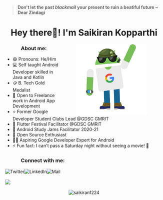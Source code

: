 > **Don't let the past *blackmail* your present to ruin a beatiful future  ~ Dear Zindagi**

<h1 align="center">Hey there👋! I'm Saikiran Kopparthi</h1>



<img align="right" alt="GIF" src="./assets/github_intro.gif" width="45%" height="70%" style="margin:0 50px;"> 


<h3 style="left: 50px; position:relative;">About me:</h3>

- 😄 Pronouns: He/Him
- 💻 Self taught Android Developer skilled in Java and Kotlin
- 🪙 B. Tech Gold Medalist
- 🤝 Open to Freelance work in Android App Development
- ⭐ Former Google Developer Student Clubs Lead @GDSC GMRIT
- 💙 Flutter Festival Facilitator @GDSC GMRIT
- 📱 Android Study Jams Facilitator 2020-21
- 🤠 Open Source Enthusiast 
- 👩‍🎨 Aspiring Google Developer Expert for Android
- ⚡ Fun fact: I can't pass a Saturday night without seeing a movie! 🎸

<h3 style="left: 50px; position:relative;">Connect with me:</h3> 

<a href="https://twitter.com/SaikiranKoppar1"><img src="https://img.shields.io/twitter/follow/SaikiranKoppar1?label=Twitter&logo=twitter&style=for-the-badge&color=blue" align="left" title="Twitter - Saikiran Kopparthi" alt="Twitter" height="28px" src="https://img.icons8.com/fluency/48/000000/twitter.png"/></a>

<a href="https://www.linkedin.com/in/sai-kiran-kopparthi-2204a518a/"><img align="left" title="LinkedIn - Saikiran Kopparthi" alt="LinkedIn" height="30px" src="https://img.icons8.com/color/344/linkedin.png" /></a>

<a href="mailto:knvrs.saikiran@gmail.com"><img align="left" title="Mail - Saikiran Kopparthi" alt="Mail" height="28px" src="https://img.icons8.com/color/344/gmail-new.png" /></a>

<br>
<br>
<img 
   src="https://github-readme-stats.vercel.app/api?username=saikiran1224&show_icons=true&theme=tokyonight" 
/>

<p align="center"> <img src="https://komarev.com/ghpvc/?username=saikiran1224&label=visitors&color=blue&style=flat" alt="saikiran1224" /> </p>
